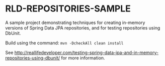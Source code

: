 RLD-REPOSITORIES-SAMPLE
=======================

A sample project demonstrating techniques for creating in-memory versions of Spring Data JPA repositories,
and for testing repositories using DbUnit.

Build using the command: `mvn -DcheckAll clean install`

See <http://reallifedeveloper.com/testing-spring-data-jpa-and-in-memory-repositories-using-dbunit/> for
more information.
